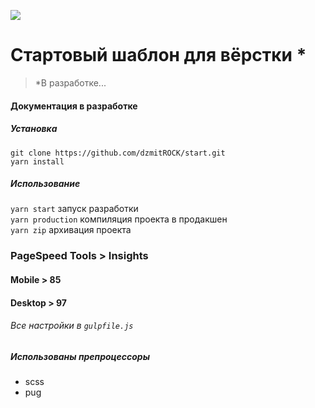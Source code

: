![](https://github.com/dzmitROCK/start/blob/master/app/favicon/android-chrome-512x512.png?raw=true)
# Стартовый шаблон для вёрстки *
> *В разработке...
#### Документация в разработке
##### Установка
`git clone https://github.com/dzmitROCK/start.git`  
`yarn install`
##### Использование
`yarn start` запуск разработки  
`yarn production` компиляция проекта в продакшен  
`yarn zip` архивация проекта
### PageSpeed Tools > Insights
#### Mobile > 85
#### Desktop > 97
###### Все настройки в `gulpfile.js`
##### Использованы препроцессоры
* scss
* pug